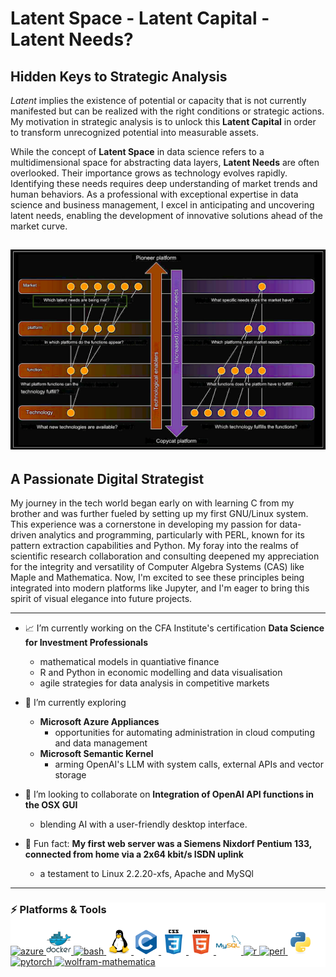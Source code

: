 # Latent Space - Latent Capital - Latent Needs?
## Hidden Keys to Strategic Analysis

*Latent* implies the existence of potential or capacity that is not currently manifested but can be realized with the right conditions or strategic actions. My motivation in strategic analysis is to unlock this **Latent Capital** in order to transform unrecognized potential into measurable assets.

While the concept of **Latent Space** in data science refers to a multidimensional space for abstracting data layers, **Latent Needs** are often overlooked. Their importance grows as technology evolves rapidly. Identifying these needs requires deep understanding of market trends and human behaviors. As a professional with exceptional expertise in data science and business management, I excel in anticipating and uncovering latent needs, enabling the development of innovative solutions ahead of the market curve.


![Strategic Analysis in the Platform Ecnonomy](latent-needs.png)
--- 


## A Passionate Digital Strategist

My journey in the tech world began early on with learning C from my brother and was further fueled by setting up my first GNU/Linux system. This experience was a cornerstone in developing my passion for data-driven analytics and programming, particularly with PERL, known for its pattern extraction capabilities and Python. My foray into the realms of scientific research collaboration and consulting deepened my appreciation for the integrity and versatility of Computer Algebra Systems (CAS) like Maple and Mathematica. Now, I'm excited to see these principles being integrated into modern platforms like Jupyter, and I'm eager to bring this spirit of visual elegance into future projects.

---

- 📈 I’m currently working on the CFA Institute's certification **Data Science for Investment Professionals** 
  - mathematical models in quantiative finance
  - R and Python in economic modelling and data visualisation
  - agile strategies for data analysis in competitive markets

- 🔭 I’m currently exploring 
  - **Microsoft Azure Appliances**
    - opportunities for automating administration in cloud computing and data management 
  - **Microsoft Semantic Kernel**
    - arming OpenAI's LLM with system calls, external APIs and vector storage  

- 🤝 I’m looking to collaborate on **Integration of OpenAI API functions in the OSX GUI**
  - blending AI with a user-friendly desktop interface.

- 👑 Fun fact: **My first web server was a Siemens Nixdorf Pentium 133, connected from home via a 2x64 kbit/s ISDN uplink**
  - a testament to Linux 2.2.20-xfs, Apache and MySQl

---

<div style="background-color:white;">
  <h3 align="left">⚡ Platforms & Tools</h3>

<p align="left">
  <!-- Azure -->
  <a href="https://azure.microsoft.com/en-in/" target="_blank" rel="noreferrer">
    <img src="https://www.vectorlogo.zone/logos/microsoft_azure/microsoft_azure-icon.svg" alt="azure" width="40" height="40"/>
  </a>
 <!-- Docker -->
    <a href="https://www.docker.com/" target="_blank" rel="noreferrer">
      <img src="https://raw.githubusercontent.com/devicons/devicon/master/icons/docker/docker-original-wordmark.svg" alt="docker" width="40" height="40"/>
    </a>
  <!-- Bash -->
  <a href="https://www.gnu.org/software/bash/" target="_blank" rel="noreferrer">
    <img src="https://upload.wikimedia.org/wikipedia/commons/thumb/4/4b/Bash_Logo_Colored.svg/240px-Bash_Logo_Colored.svg.png" alt="bash" width="40" height="40"/>
  </a>
 <!-- Linux -->
  <a href="https://www.linux.org/" target="_blank" rel="noreferrer">
    <img src="https://raw.githubusercontent.com/devicons/devicon/master/icons/linux/linux-original.svg" alt="linux" width="40" height="40"/>
  </a>
  <!-- C -->
  <a href="https://www.cprogramming.com/" target="_blank" rel="noreferrer">
    <img src="https://raw.githubusercontent.com/devicons/devicon/master/icons/c/c-original.svg" alt="c" width="40" height="40"/>
  </a>
  <!-- CSS3 -->
  <a href="https://www.w3schools.com/css/" target="_blank" rel="noreferrer">
    <img src="https://raw.githubusercontent.com/devicons/devicon/master/icons/css3/css3-original-wordmark.svg" alt="css3" width="40" height="40"/>
  </a>
  <!-- HTML5 -->
  <a href="https://www.w3.org/html/" target="_blank" rel="noreferrer">
    <img src="https://raw.githubusercontent.com/devicons/devicon/master/icons/html5/html5-original-wordmark.svg" alt="html5" width="40" height="40"/>
  </a>
   <!-- MySQL -->
  <a href="https://www.mysql.com/" target="_blank" rel="noreferrer">
    <img src="https://raw.githubusercontent.com/devicons/devicon/master/icons/mysql/mysql-original-wordmark.svg" alt="mysql" width="40" height="40"/>
  </a>
   <!-- R Programming Language -->
    <a href="https://www.r-project.org/" target="_blank" rel="noreferrer">
      <img src="https://upload.wikimedia.org/wikipedia/commons/thumb/1/1b/R_logo.svg/120px-R_logo.svg.png" alt="r" width="40" height="40"/>
    </a>
  <!-- Perl -->
  <a href="https://www.perl.org/" target="_blank" rel="noreferrer">
    <img src="https://www.w3big.com/perl/0020_999_1373967199_perl_256.png" alt="perl" width="40" height="40"/>
  </a>
  <!-- Python -->
  <a href="https://www.python.org" target="_blank" rel="noreferrer">
    <img src="https://raw.githubusercontent.com/devicons/devicon/master/icons/python/python-original.svg" alt="python" width="40" height="40"/>
  </a>
  <!-- PyTorch -->
  <a href="https://pytorch.org/" target="_blank" rel="noreferrer">
    <img src="https://www.vectorlogo.zone/logos/pytorch/pytorch-icon.svg" alt="pytorch" width="40" height="40"/>
  </a>
  <!-- Wolfram Mathematica -->
  <a href="https://www.wolfram.com/" target="_blank" rel="noreferrer">
    <img src="https://upload.wikimedia.org/wikipedia/commons/thumb/2/20/Mathematica_Logo.svg/190px-Mathematica_Logo.svg.png" alt="wolfram-mathematica" width="40" height="40"/> 
  </a>
 </p>
</div>
